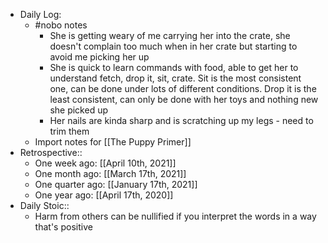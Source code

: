 - Daily Log:
    - #nobo notes
        - She is getting weary of me carrying her into the crate, she doesn't complain too much when in her crate but starting to avoid me picking her up
        - She is quick to learn commands with food, able to get her to understand fetch, drop it, sit, crate. Sit is the most consistent one, can be done under lots of different conditions. Drop it is the least consistent, can only be done with her toys and nothing new she picked up
        - Her nails are kinda sharp and is scratching up my legs - need to trim them
    - Import notes for [[The Puppy Primer]]
- Retrospective::
    - One week ago: [[April 10th, 2021]]
    - One month ago: [[March 17th, 2021]]
    - One quarter ago: [[January 17th, 2021]]
    - One year ago: [[April 17th, 2020]]
- Daily Stoic::
    - Harm from others can be nullified if you interpret the words in a way that's positive
